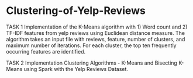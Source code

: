 # Clustering-of-Yelp-Reviews

TASK 1
Implementation of  the K-Means algorithm with 1) Word count and 2) TF-IDF features from yelp reviews using Euclidean distance measure.
The algorithm takes an input file with reviews, feature, number of clusters, and maximum number of iterations.
For each cluster, the top ten frequently occurring features are identified.


TASK 2
Implementation Clustering Algorithms - K-Means and Bisecting K-Means using Spark with the Yelp Reviews Dataset.
